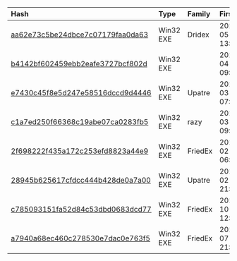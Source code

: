|Hash|Type|Family|First_Seen|Name|
|:--|:--|:--|:--|:--|
|[aa62e73c5be24dbce7c07179faa0da63](https://www.virustotal.com/gui/file/aa62e73c5be24dbce7c07179faa0da63)|Win32 EXE|Dridex|2018-05-24 13:33:46|write|
|[b4142bf602459ebb2eafe3727bcf802d](https://www.virustotal.com/gui/file/b4142bf602459ebb2eafe3727bcf802d)|Win32 EXE||2018-04-07 09:21:55|MONSTERCLOUD_CYBERSECURITY_CLEAN_KEY.EXE|
|[e7430c45f8e5d247e58516dccd9d4446](https://www.virustotal.com/gui/file/e7430c45f8e5d247e58516dccd9d4446)|Win32 EXE|Upatre|2018-03-26 07:53:58|KLJKA.EXE|
|[c1a7ed250f66368c19abe07ca0283fb5](https://www.virustotal.com/gui/file/c1a7ed250f66368c19abe07ca0283fb5)|Win32 EXE|razy|2018-03-24 09:13:13|$RI49FY0.EXE|
|[2f698222f435a172c253efd8823a44e9](https://www.virustotal.com/gui/file/2f698222f435a172c253efd8823a44e9)|Win32 EXE|FriedEx|2018-02-20 06:40:04|F:\Work\Downloaded_Samples\start_here\2f698222f435a172c253efd8823a44e9|
|[28945b625617cfdcc444b428de0a7a00](https://www.virustotal.com/gui/file/28945b625617cfdcc444b428de0a7a00)|Win32 EXE|Upatre|2018-02-12 21:04:04|28945b625617cfdcc444b428de0a7a00.virobj|
|[c785093151fa52d84c53dbd0683dcd77](https://www.virustotal.com/gui/file/c785093151fa52d84c53dbd0683dcd77)|Win32 EXE|FriedEx|2017-10-23 12:39:16|C:\Samples\021916\c785093151fa52d84c53dbd0683dcd77|
|[a7940a68ec460c278530e7dac0e763f5](https://www.virustotal.com/gui/file/a7940a68ec460c278530e7dac0e763f5)|Win32 EXE|FriedEx|2017-07-14 21:27:10|unlock.exe|
